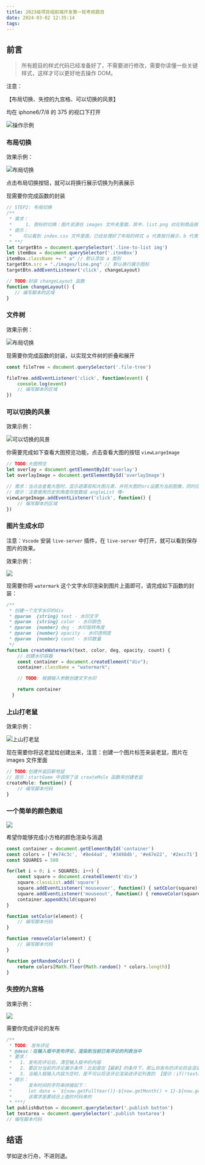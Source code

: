 ```yaml
---
title: 2023级项目组前端开发第一轮考核题目
date: 2024-03-02 12:35:14
tags:
---
```

## 前言

> 所有题目的样式代码已经准备好了，不需要进行修改，需要你读懂一些关键样式，这样才可以更好地去操作 DOM。

注意：

【布局切换、失控的九宫格、可以切换的风景】

均在 iphone6/7/8 的 375 的视口下打开

![操作示例](./GIF/注意.gif)


### 布局切换

效果示例：

![布局切换](./GIF/布局切换.gif)

点击布局切换按钮，就可以将换行展示切换为列表展示

现需要你完成函数的封装

```JavaScript
// STEP2: 布局切换
/**
 * 需求：
 *     1. 图标的切换：图片资源在 images 文件夹里面，其中，list.png 对应到商品按列展示，line.png 对应到商品列表换行展示
 * 提示：
 *    可以看到 index.css 文件里面，已经处理好了布局的样式 a 代表按行展示，b 代表按列展示，因此你只需要完成切换的脚本代码即可
 * **/
let targetBtn = document.querySelector('.line-to-list img')
let itemBox = document.querySelector('.itemBox')
itemBox.className += " a" // 默认添加 a 类别
targetBtn.src = "./images/line.png" // 默认换行展示图标
targetBtn.addEventListener('click', changeLayout)

// TODO:封装 changeLayout 函数
function changeLayout() {
   // 编写脚本的区域
}
```

### 文件树

效果示例：

![布局切换](./GIF/文件上传树.gif)

现需要你完成函数的封装，以实现文件树的折叠和展开

```JavaScript
const fileTree = document.querySelector('.file-tree')

fileTree.addEventListener('click', function(event) {
    console.log(event)
    // 编写脚本的区域
})
```

### 可以切换的风景

效果示例：

![可以切换的风景](./GIF/可以切换的风景.gif)

你需要完成如下查看大图预览功能，点击查看大图的按钮 `viewLargeImage`

```JavaScript
// TODO:大图预览
let overlay = document.getElementById('overlay')
let overlayImage = document.getElementById('overlayImage')

// 需求：当点击查看大图时，显示遮罩层和大图元素，并将大图的src设置为当前图像，同时应用旋转效果
// 提示：注意使用历史到角度存放数组 angleList 噢~
viewLargeImage.addEventListener('click', function() {
    // 编写脚本的区域
})
```

### 图片生成水印

注意：`Vscode` 安装 `live-server` 插件，在 `live-server` 中打开，就可以看到保存图片的效果。

效果示例：

![](./GIF/图片生成水印.gif)

现需要你将 `watermark` 这个文字水印渲染到图片上面即可，请完成如下函数的封装：

```JavaScript
/**
 * 创建一个文字水印的div
 * @param  {string} text - 水印文字
 * @param  {string} color - 水印颜色
 * @param  {number} deg - 水印旋转角度
 * @param  {number} opacity - 水印透明度
 * @param  {number} count - 水印数量
 */
function createWatermark(text, color, deg, opacity, count) {
    // 创建水印容器
    const container = document.createElement("div");
    container.className = "watermark";

    // TODO: 根据输入参数创建文字水印

    return container
  }
```

### 上山打老鼠

效果示例：

![上山打老鼠](./GIF/上山打老鼠.gif)

现在需要你将这老鼠给创建出来，注意：创建一个图片标签来装老鼠，图片在 images 文件里面

```JavaScript
// TODO:创建并返回新地鼠
// 提示：startGame 中调用了该 createMole 函数来创建老鼠
createMole: function() {
    // 编写脚本代码
}
```

### 一个简单的颜色数组

![](./GIF/一个简单的颜色数组.gif)

希望你能够完成小方格的颜色渲染与消退

```JavaScript
const container = document.getElementById('container')
const colors = ['#e74c3c', '#8e44ad', '#3498db', '#e67e22', '#2ecc71']
const SQUARES = 500

for(let i = 0; i < SQUARES; i++) {
    const square = document.createElement('div')
    square.classList.add('square')
    square.addEventListener('mouseover', function() { setColor(square) } )
    square.addEventListener('mouseout', function() { removeColor(square) })
    container.appendChild(square)
}

function setColor(element) {
    // 编写脚本代码
}

function removeColor(element) {
    // 编写脚本代码
}

function getRandomColor() {
    return colors[Math.floor(Math.random() * colors.length)]
}

```

### 失控的九宫格

效果示例：

![](./GIF/失控的九宫格.gif)

需要你完成评论的发布

```JavaScript
/**
 * TODO: 发布评论
 * @desc：在输入框中发布评论，渲染到当前已有评论的列表当中
 * 要求：
 *   1. 发布完评论后，清空输入框中的内容
 *   2. 要区分当前的评论展示条件：比如是在【最新】的条件下，那么你发布的评论将会渲染到这里的第一条。在最热的条件下就按点赞数进行列表排序
 *   3. 当输入框输入内容为空时，是不可以将该评论渲染进评论列表的 【提示：if(!textarea.value) return】，同时也要清除掉用户文本内容中的开头的空格内容 textarea.value.trim()
 * 提示：
 *      发布时间的字符串拼接如下：
 *      let date = `${now.getFullYear()}-${now.getMonth() + 1}-${now.getDate()} ${now.getHours()}:${now.getMinutes()}:${now.getSeconds()}`
 *      该需求是要结合上面的代码来的
 * ***/
let publishButton = document.querySelector('.publish button')
let textarea = document.querySelector('.publish textarea')
// 编写脚本代码

```

## 结语

学如逆水行舟，不进则退。